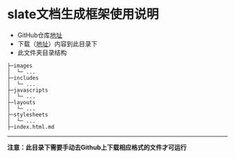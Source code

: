 # slate文档生成框架使用说明

- GitHub仓库[地址](https://github.com/lord/slate)
- 下载（[地址](https://github.com/lord/slate/tree/master/source)）内容到此目录下
- 此文件夹目录结构

```text
├─images      
│  └─ ...       
├─includes        
│  └─ ...         
├─javascripts    
│  └─ ...    
├─layouts     
│  └─ ...       
├─stylesheets     
│  └─ ...   
├─index.html.md   
```



---

**注意：此目录下需要手动去Github上下载相应格式的文件才可运行**